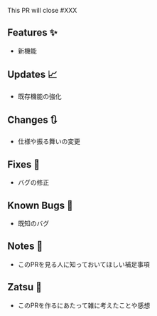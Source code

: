 This PR will close #XXX

## Features ✨
- 新機能

## Updates :chart_with_upwards_trend:
- 既存機能の強化

## Changes :arrows_clockwise:
- 仕様や振る舞いの変更

## Fixes :wrench:
- バグの修正

## Known Bugs :bug:
- 既知のバグ

## Notes :memo:
- このPRを見る人に知っておいてほしい補足事項

## Zatsu :thinking:
- このPRを作るにあたって雑に考えたことや感想